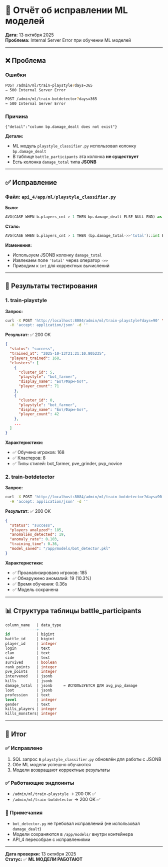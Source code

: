 # 🤖 Отчёт об исправлении ML моделей

**Дата:** 13 октября 2025  
**Проблема:** Internal Server Error при обучении ML моделей

---

## ❌ Проблема

### Ошибки
```bash
POST /admin/ml/train-playstyle?days=365
→ 500 Internal Server Error

POST /admin/ml/train-botdetector?days=365
→ 500 Internal Server Error
```

### Причина
```
{"detail":"column bp.damage_dealt does not exist"}
```

**Детали:**
- ML модуль `playstyle_classifier.py` использовал колонку `bp.damage_dealt`
- В таблице `battle_participants` эта колонка **не существует**
- Есть колонка `damage_total` типа **JSONB**

---

## ✅ Исправление

### Файл: `api_4/app/ml/playstyle_classifier.py`

**Было:**
```python
AVG(CASE WHEN b.players_cnt > 1 THEN bp.damage_dealt ELSE NULL END) as avg_pvp_damage
```

**Стало:**
```python
AVG(CASE WHEN b.players_cnt > 1 THEN (bp.damage_total->>'total')::int ELSE NULL END) as avg_pvp_damage
```

**Изменения:**
- Используем JSONB колонку `damage_total`
- Извлекаем поле `'total'` через оператор `->>` 
- Приводим к `int` для корректных вычислений

---

## 🧪 Результаты тестирования

### 1. train-playstyle

**Запрос:**
```bash
curl -X POST 'http://localhost:8084/admin/ml/train-playstyle?days=90' \
  -H 'accept: application/json' -d ''
```

**Результат:** ✅ 200 OK
```json
{
  "status": "success",
  "trained_at": "2025-10-13T21:21:10.805235",
  "players_trained": 168,
  "clusters": [
    {
      "cluster_id": 5,
      "playstyle": "bot_farmer",
      "display_name": "Бот/Фарм-бот",
      "player_count": 71
    },
    {
      "cluster_id": 0,
      "playstyle": "bot_farmer",
      "display_name": "Бот/Фарм-бот",
      "player_count": 42
    },
    ...
  ]
}
```

**Характеристики:**
- ✅ Обучено игроков: 168
- ✅ Кластеров: 8
- ✅ Типы стилей: bot_farmer, pve_grinder, pvp_novice

### 2. train-botdetector

**Запрос:**
```bash
curl -X POST 'http://localhost:8084/admin/ml/train-botdetector?days=90' \
  -H 'accept: application/json' -d ''
```

**Результат:** ✅ 200 OK
```json
{
  "status": "success",
  "players_analyzed": 185,
  "anomalies_detected": 19,
  "anomaly_rate": 0.103,
  "training_time": 0.36,
  "model_saved": "/app/models/bot_detector.pkl"
}
```

**Характеристики:**
- ✅ Проанализировано игроков: 185
- ✅ Обнаружено аномалий: 19 (10.3%)
- ✅ Время обучения: 0.36s
- ✅ Модель сохранена

---

## 📊 Структура таблицы battle_participants

```sql
column_name   | data_type 
--------------+-----------
id            | bigint
battle_id     | bigint
player_id     | integer
login         | text
clan          | text
side          | text
survived      | boolean
rank_points   | integer
pve_points    | integer
intervened    | jsonb
kills         | jsonb
damage_total  | jsonb     ← ИСПОЛЬЗУЕТСЯ ДЛЯ avg_pvp_damage
loot          | jsonb
profession    | text
level         | integer
gender        | text
kills_players | integer
kills_monsters| integer
```

---

## 🎯 Итог

### ✅ Исправлено
1. SQL запрос в `playstyle_classifier.py` обновлён для работы с JSONB
2. Обе ML модели успешно обучаются
3. Модели возвращают корректные результаты

### ✅ Работающие эндпоинты
- `/admin/ml/train-playstyle` → 200 OK ✅
- `/admin/ml/train-botdetector` → 200 OK ✅

### 📝 Примечания
- `bot_detector.py` не требовал исправлений (не использовал `damage_dealt`)
- Модели сохраняются в `/app/models/` внутри контейнера
- API_4 пересобран с исправлениями

---

**Дата проверки:** 13 октября 2025  
**Статус:** ✅ **ML МОДЕЛИ РАБОТАЮТ**




